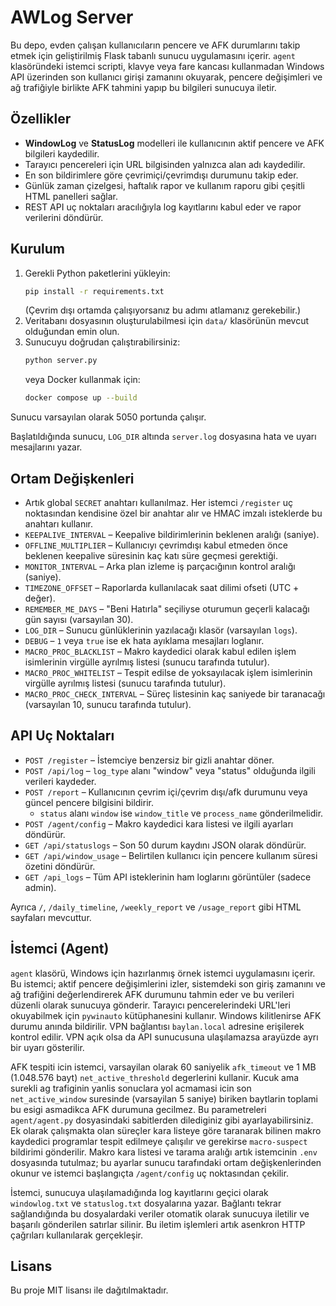 # AWLog Server

Bu depo, evden çalışan kullanıcıların pencere ve AFK durumlarını takip etmek için geliştirilmiş Flask tabanlı sunucu uygulamasını içerir. `agent` klasöründeki istemci scripti, klavye veya fare kancası kullanmadan Windows API üzerinden son kullanıcı girişi zamanını okuyarak, pencere değişimleri ve ağ trafiğiyle birlikte AFK tahmini yapıp bu bilgileri sunucuya iletir.

## Özellikler
- **WindowLog** ve **StatusLog** modelleri ile kullanıcının aktif pencere ve AFK bilgileri kaydedilir.
- Tarayıcı pencereleri için URL bilgisinden yalnızca alan adı kaydedilir.
- En son bildirimlere göre çevrimiçi/çevrimdışı durumunu takip eder.
- Günlük zaman çizelgesi, haftalık rapor ve kullanım raporu gibi çeşitli HTML panelleri sağlar.
- REST API uç noktaları aracılığıyla log kayıtlarını kabul eder ve rapor verilerini döndürür.

## Kurulum
1. Gerekli Python paketlerini yükleyin:
   ```bash
   pip install -r requirements.txt
   ```
   (Çevrim dışı ortamda çalışıyorsanız bu adımı atlamanız gerekebilir.)
2. Veritabanı dosyasının oluşturulabilmesi için `data/` klasörünün mevcut olduğundan emin olun.
3. Sunucuyu doğrudan çalıştırabilirsiniz:
   ```bash
   python server.py
   ```
   veya Docker kullanmak için:
   ```bash
   docker compose up --build
   ```

Sunucu varsayılan olarak 5050 portunda çalışır.

Başlatıldığında sunucu, `LOG_DIR` altında `server.log` dosyasına hata
ve uyarı mesajlarını yazar.

## Ortam Değişkenleri
- Artık global `SECRET` anahtarı kullanılmaz. Her istemci `/register` uç noktasından
  kendisine özel bir anahtar alır ve HMAC imzalı isteklerde bu anahtarı kullanır.
- `KEEPALIVE_INTERVAL` – Keepalive bildirimlerinin beklenen aralığı (saniye).
- `OFFLINE_MULTIPLIER` – Kullanıcıyı çevrimdışı kabul etmeden önce beklenen keepalive süresinin kaç katı süre geçmesi gerektiği.
- `MONITOR_INTERVAL` – Arka plan izleme iş parçacığının kontrol aralığı (saniye).
- `TIMEZONE_OFFSET` – Raporlarda kullanılacak saat dilimi ofseti (UTC + değer).
- `REMEMBER_ME_DAYS` – "Beni Hatırla" seçiliyse oturumun geçerli kalacağı gün
  sayısı (varsayılan 30).
- `LOG_DIR` – Sunucu günlüklerinin yazılacağı klasör (varsayılan `logs`).
- `DEBUG` – `1` veya `true` ise ek hata ayıklama mesajları loglanır.
- `MACRO_PROC_BLACKLIST` – Makro kaydedici olarak kabul edilen işlem
  isimlerinin virgülle ayrılmış listesi (sunucu tarafında tutulur).
- `MACRO_PROC_WHITELIST` – Tespit edilse de yoksayılacak işlem
  isimlerinin virgülle ayrılmış listesi (sunucu tarafında tutulur).
- `MACRO_PROC_CHECK_INTERVAL` – Süreç listesinin kaç saniyede bir
  taranacağı (varsayılan 10, sunucu tarafında tutulur).

## API Uç Noktaları
- `POST /register` – İstemciye benzersiz bir gizli anahtar döner.
- `POST /api/log` – `log_type` alanı "window" veya "status" olduğunda ilgili verileri kaydeder.
- `POST /report` – Kullanıcının çevrim içi/çevrim dışı/afk durumunu veya güncel pencere bilgisini bildirir.
  - `status` alanı `window` ise `window_title` ve `process_name` gönderilmelidir.
- `POST /agent/config` – Makro kaydedici kara listesi ve ilgili ayarları döndürür.
- `GET /api/statuslogs` – Son 50 durum kaydını JSON olarak döndürür.
- `GET /api/window_usage` – Belirtilen kullanıcı için pencere kullanım süresi özetini döndürür.
- `GET /api_logs` – Tüm API isteklerinin ham loglarını görüntüler (sadece admin).

Ayrıca `/`, `/daily_timeline`, `/weekly_report` ve `/usage_report` gibi HTML sayfaları mevcuttur.

## İstemci (Agent)
`agent` klasörü, Windows için hazırlanmış örnek istemci uygulamasını içerir. Bu istemci; aktif pencere değişimlerini izler, sistemdeki son giriş zamanını ve ağ trafiğini değerlendirerek AFK durumunu tahmin eder ve bu verileri düzenli olarak sunucuya gönderir. Tarayıcı pencerelerindeki URL'leri okuyabilmek için `pywinauto` kütüphanesini kullanır. Windows kilitlenirse AFK durumu anında bildirilir. VPN bağlantısı `baylan.local` adresine erişilerek kontrol edilir. VPN açık olsa da API sunucusuna ulaşılamazsa arayüzde ayrı bir uyarı gösterilir.

AFK tespiti icin istemci, varsayilan olarak 60 saniyelik `afk_timeout` ve 1 MB (1.048.576 bayt) `net_active_threshold` degerlerini kullanir. Kucuk ama surekli ag trafiginin yanlis sonuclara yol acmamasi icin son `net_active_window` suresinde (varsayilan 5 saniye) biriken baytlarin toplami bu esigi asmadikca AFK durumuna gecilmez. Bu parametreleri `agent/agent.py` dosyasindaki sabitlerden dilediginiz gibi ayarlayabilirsiniz.
Ek olarak çalışmakta olan süreçler kara listeye göre taranarak bilinen makro kaydedici programlar tespit edilmeye çalışılır ve gerekirse `macro-suspect` bildirimi gönderilir.
Makro kara listesi ve tarama aralığı artık istemcinin `.env` dosyasında tutulmaz; bu ayarlar sunucu tarafındaki ortam değişkenlerinden okunur ve istemci başlangıçta `/agent/config` uç noktasından çekilir.

İstemci, sunucuya ulaşılamadığında log kayıtlarını geçici olarak `windowlog.txt` ve `statuslog.txt` dosyalarına yazar. Bağlantı tekrar sağlandığında bu dosyalardaki veriler otomatik olarak sunucuya iletilir ve başarılı gönderilen satırlar silinir. Bu iletim işlemleri artık asenkron HTTP çağrıları kullanılarak gerçekleşir.

## Lisans
Bu proje MIT lisansı ile dağıtılmaktadır.
